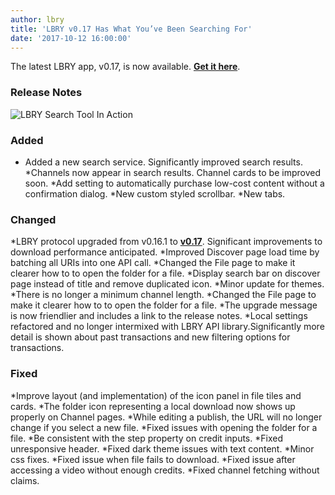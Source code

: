 ```yaml
---
author: lbry
title: 'LBRY v0.17 Has What You’ve Been Searching For'
date: '2017-10-12 16:00:00'
---
```

The latest LBRY app, v0.17, is now available. **[Get it here](https://lbry.io/get)**.

### Release Notes

![LBRY Search Tool In Action](https://spee.ch/media/search2.gif)

### Added
  * Added a new search service. Significantly improved search results.
  *Channels now appear in search results. Channel cards to be improved soon.
  *Add setting to automatically purchase low-cost content without a confirmation dialog.
  *New custom styled scrollbar.
  *New tabs.

### Changed
  *LBRY protocol upgraded from v0.16.1 to **[v0.17](https://github.com/lbryio/lbry/releases/tag/v0.17.0)**. Significant improvements to download performance anticipated.
  *Improved Discover page load time by batching all URIs into one API call.
  *Changed the File page to make it clearer how to to open the folder for a file.
  *Display search bar on discover page instead of title and remove duplicated icon.
  *Minor update for themes.
  *There is no longer a minimum channel length.
  *Changed the File page to make it clearer how to to open the folder for a file.
  *The upgrade message is now friendlier and includes a link to the release notes.
  *Local settings refactored and no longer intermixed with LBRY API library.Significantly more detail is shown about past transactions and new filtering options for transactions.

### Fixed
  *Improve layout (and implementation) of the icon panel in file tiles and cards.
  *The folder icon representing a local download now shows up properly on Channel pages.
  *While editing a publish, the URL will no longer change if you select a new file.
  *Fixed issues with opening the folder for a file.
  *Be consistent with the step property on credit inputs.
  *Fixed unresponsive header.
  *Fixed dark theme issues with text content.
  *Minor css fixes.
  *Fixed issue when file fails to download.
  *Fixed issue after accessing a video without enough credits.
  *Fixed channel fetching without claims.
